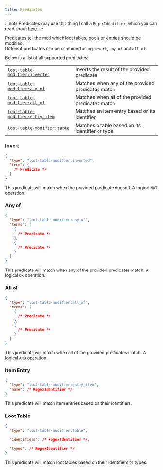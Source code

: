 ```yaml
---
title: Predicates
---
```


:::note
Predicates may use this thing I call a `RegexIdentifier`, which you can read about [here](/reference/regex_identifier).
:::

Predicates tell the mod which loot tables, pools or entries should be modified.  
Different predicates can be combined using `invert`, `any_of` and `all_of`.

Below is a list of all supported predicates:

|                                                 |                                                   |
|-------------------------------------------------|---------------------------------------------------|
| [`loot-table-modifier:inverted`](#invert)       | Inverts the result of the provided predicate      |
| [`loot-table-modifier:any_of`](#any-of)         | Matches when any of the provided predicates match |
| [`loot-table-modifier:all_of`](#all-of)         | Matches when all of the provided predicates match |
| [`loot-table-modifier:entry_item`](#item-entry) | Matches an item entry based on its identifier     |
| [`loot-table-modifier:table`](#loot-table)      | Matches a table based on its identifier or type   |

### Invert
```json
{
  "type": "loot-table-modifier:inverted",
  "term": {
    /* Predicate */
  }
}
```
This predicate will match when the provided predicate doesn't. A logical `NOT` operation.

### Any of
```json
{
  "type": "loot-table-modifier:any_of",
  "terms": [
    {
      /* Predicate */
    },
    {
      /* Predicate */
    }
  ]
}
```
This predicate will match when any of the provided predicates match. A logical `OR` operation.

### All of
```json
{
  "type": "loot-table-modifier:all_of",
  "terms": [
    {
      /* Predicate */
    },
    {
      /* Predicate */
    }
  ]
}
```
This predicate will match when all of the provided predicates match. A logical `AND` operation.

### Item Entry
```json
{
  "type": "loot-table-modifier:entry_item",
  "name": /* RegexIdentifier */
}
```
This predicate will match item entries based on their identifiers.

### Loot Table
```json {"    Optional":3-4} {"    Optional":5-6}
{
  "type": "loot-table-modifier:table",
  
  "identifiers": /* RegexIdentifier */,
  
  "types": /* RegexIdentifier */
}
```
This predicate will match loot tables based on their identifiers or types.
